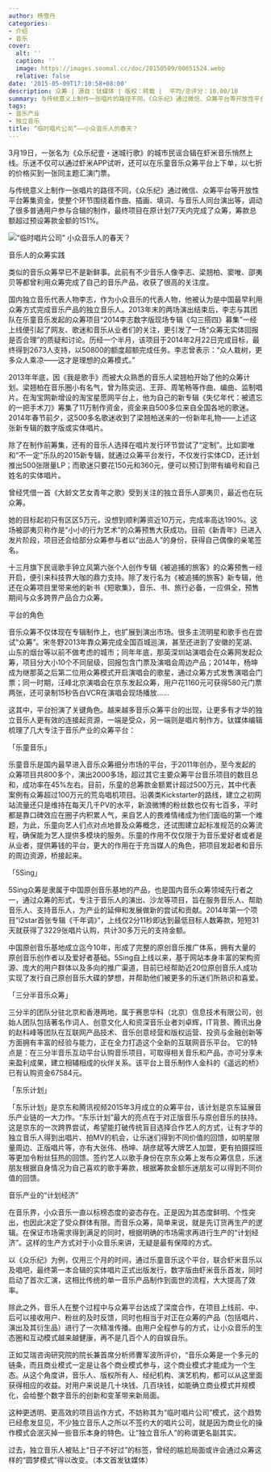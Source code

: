 ```yaml
---
author: 杨雪丹
categories:
- 介绍
- 音乐
cover:
  alt: ''
  caption: ''
  image: https://images.soomal.cc/doc/20150509/00051524.webp
  relative: false
date: '2015-05-09T17:10:58+08:00'
description: 众筹 | 源自：钛媒体 | 版权：转载 |  平均/总评分：10.00/10
summary: 与传统意义上制作一张唱片的路径不同，《众乐纪》通过微信、众筹平台等开放性平台筹集资金，使整个环节围绕着作曲、插画、填词、与音乐人同台演出等，调动了很多普通用户参与合辑的制作，最终项目在原计划77天内完成了众筹，筹款总额超过预设筹款金额的151%……
tags:
- 音乐产业
- 独立音乐
title: “临时唱片公司”――小众音乐人的春天？
---
```


3月19日，一张名为《众乐纪壹・迷城行歌》的城市民谣合辑在虾米音乐悄然上线。乐迷不仅可以通过虾米APP试听，还可以在乐童音乐众筹平台上下单，以七折的价格买到一张同主题汇演门票。

与传统意义上制作一张唱片的路径不同，《众乐纪》通过微信、众筹平台等开放性平台筹集资金，使整个环节围绕着作曲、插画、填词、与音乐人同台演出等，调动了很多普通用户参与合辑的制作，最终项目在原计划77天内完成了众筹，筹款总额超过预设筹款金额的151%。

![“临时唱片公司” 小众音乐人的春天？](https://images.soomal.cc/doc/20150509/00051524.webp)





音乐人的众筹实践

类似的音乐众筹早已不是新鲜事。此前有不少音乐人像李志、梁翘柏、窦唯、邵夷贝等都曾利用众筹完成了自己的音乐产品，收获了很高的关注度。

国内独立音乐代表人物李志，作为小众音乐的代表人物，他被认为是中国最早利用众筹方式完成音乐产品的独立音乐人。2013年末的两场演出结束后，李志与其团队在乐童音乐发起的众筹项目“2014李志数字版现场专辑《勾三搭四》募集”一经上线便引起了网友、歌迷和音乐从业者们的关注，更引发了一场“众筹无实体回报是否合理”的质疑和讨论。历经一个半月，该项目于2014年2月22日完成目标，最终得到2673人支持，以50800的额度超额完成任务。李志曾表示：“众人栽树，更多众人乘凉――这才是理想的众筹模式。”

2013年年底，因《我是歌手》而被大众熟悉的音乐人梁翘柏开始了他的众筹计划。梁翘柏在音乐圈小有名气，曾为陈奕迅、王菲、周笔畅等作曲、编曲、监制唱片。在淘宝网新增设的淘宝星愿网平台上，他为自己的新专辑《失忆年代：被遗忘的一把手术刀》筹集了11万制作资金，资金来自500多位来自全国各地的歌迷。2014年春节前夕，这500多名歌迷收到了梁翘柏送来的一份新年礼物――上述这张新专辑的数字版或实体唱片。

除了在制作前筹集，还有的音乐人选择在唱片发行环节尝试了“定制”。比如窦唯和“不一定”乐队的2015新专辑，就通过众筹平台发行，不仅发行实体CD，还计划推出500张限量LP；而歌迷只要花150元和360元，便可以预订到带有编号和自己姓名的实体唱片。

曾经凭借一首《大龄文艺女青年之歌》受到关注的独立音乐人邵夷贝，最近也在玩众筹。

她的目标起初只有区区5万元，没想到顺利筹资近10万元，完成率高达190%。这场被邵夷贝称作是“小小的行为艺术”的众筹预售大获成功。目前《新青年》已进入发片阶段，项目还会给部分众筹参与者以“出品人”的身份，获得自己偶像的亲笔签名。

十三月旗下民谣歌手钟立风第六张个人创作专辑《被追捕的旅客》的众筹预售一经开启，便引来科技界大咖的鼎力支持。除了发行名为《被追捕的旅客》新专辑，他还在众筹项目里带来他的新书《短歌集》，音乐、书、旅行必备，一应俱全，预售期间与众多跨界产品合力众筹。

平台的角色

音乐众筹不仅体现在专辑制作上，也扩展到演出市场。很多主流明星和歌手也在尝试“众筹”。宋冬野2013年靠众筹完成全国百城巡演，甚至还进到了安徽的芜湖、山东的烟台等以前不做考虑的城市；同年年底，那英深圳站演唱会在众筹网发起众筹，项目分大小10个不同层级，回报包含门票及演唱会周边产品；2014年，杨坤成为继那英之后第二位用众筹模式开启演唱会的歌星，通过众筹方式发售演唱会门票；同一时期，汪峰北京演唱会在京东发起众筹，用户花1160元可获得580元门票两张，还可录制15秒告白VCR在演唱会现场播放......

这其中，平台扮演了关键角色。越来越多音乐众筹平台的出现，让更多有才华的独立音乐人更有效的连接起资源，一端是受众，另一端则是唱片制作方。钛媒体编辑梳理了几大专注于音乐产业的众筹平台：

「乐童音乐」

乐童音乐是国内最早进入音乐众筹细分市场的平台，于2011年创办，至今发起的众筹项目共800多个，演出2000多场，超过其它主要众筹平台音乐项目的数目总和，成功率在45%左右。目前，乐童的总筹款金额累计超过500万元，其中代表案例有众筹超过100万元的荒岛唱机项目。沿袭类Kickstarter的路线，建立之初网站流量还只是维持在每天几千PV的水平，新浪微博的粉丝数也仅有七百多，平时都是靠口碑效应在圈子内积累人气，来自艺人的畏难情绪成为他们面临的第一个难题，为此，乐童向艺人们点对点地普及众筹概念，还试图建立起标准规范的众筹流程，确保能为艺人提供多模块的服务。乐童的作用不仅仅限于为音乐爱好者或者是从业者，提供筹钱的平台，更大的作用在于充当媒人的角色，把项目发起者和音乐的周边资源，桥接起来。

「5Sing」

5Sing众筹是隶属于中国原创音乐基地的产品，也是国内音乐众筹领域先行者之一，通过众筹的形式，专注于音乐人的演出、沙龙等项目，旨在服务音乐人、帮助音乐人、支持音乐人，为产业的延伸和发展做新的尝试和贡献。2014年第一个项目“i2star首张专辑《千年调》”，上线仅2分11秒即达到最低目标人数筹款，短短31天就获得了3229张唱片认购，共计30多万元的支持金额。

中国原创音乐基地成立迄今10年，形成了完整的原创音乐推广体系，拥有大量的原创音乐创作者以及爱好者基础。5Sing自上线以来，基于网站本身丰富的架构资源、庞大的用户群体以及多向的推广渠道，目前已经帮助近20位原创音乐人成功实现了发行自己原创音乐大碟的梦想，并帮助他们被更多的乐迷们所熟识和喜爱。

「三分半音乐众筹」

三分半的团队分驻北京和香港两地，属于赛思华科（北京）信息技术有限公司，创始人团队包括著名作词人、创意文化人和资深音乐业者刘卓辉，IT背景、腾讯出身的赵科峰等团队在互联网产品技术、音乐创意经营和版权运营、投资与金融创新等方面拥有丰富的经验与能力，正在全力打造这个全新的互联网音乐平台。 它的特点是：在三分半音乐互动平台认购音乐项目，可取得相关音乐和产品，亦可分享未来盈利成果，建立相辅相成的伙伴关系。该平台上音乐制作人金科的《遥远的桥》已有认购资金67584元。

「东乐计划」

「东乐计划」是京东和腾讯视频2015年3月成立的众筹平台，该计划是京东延展音乐产业链的一大力作。“东乐计划”最大的亮点在于对正版音乐与原创音乐的扶持。这是京东的一次跨界尝试，希望能打破传统盲目选择合作艺人的方式，让有才华的独立音乐人得到出唱片、拍MV的机会，让乐迷们得到不同价值的回馈，如明星限量周边、正版唱片等，亦有大张伟、杨坤、胡彦斌等大牌艺人加盟，更有拍摄探班等更加令粉丝狂热的回馈。签约艺人以歌手身份在京东众筹上发布众筹信息，乐迷朋友根据自身情况为自己喜欢的歌手筹款，根据筹款金额乐迷朋友可以得到不同价值的回馈。

音乐产业的“计划经济”

在音乐界，小众音乐一直以标榜态度的姿态存在。正是因为其态度鲜明、个性突出，也因此决定了受众群体有限。而音乐众筹，简单来说，就是先订货再生产的逻辑。在保证市场需求得到满足的同时，根据明确的市场需求再进行生产的“计划经济”。这样的生产方式对于小众音乐来讲，无疑是最有保障的方式。

以《众乐纪》为例，仅用三个月的时间，通过乐童音乐这个平台，联合虾米音乐以及唱吧，最终第一本合辑的实体唱片正式出版发行，数字版由虾米音乐首发，同时启动了首次汇演，这相比传统的单一音乐产品制作到面世的流程，大大提高了效率。

除此之外，音乐人在整个过程中与众筹平台达成了深度合作，在项目上线前、中、后可以接收用户、粉丝的及时反馈，同时也相当于对正在众筹的产品（包括唱片、演出及其衍生品）进行了一次精准传播。由用户全程参与的方式，让小众音乐的生态圈和互动模式越来越健康，再不是几百个人的自娱自乐。

正如艾瑞咨询研究院的院长兼首席分析师曹军波所评价，“音乐众筹是一个多元的链条，而且商业模式一定是让各个商业模式参与，这个商业模式才能成为一个生态。从这个角度讲，音乐人、版权所有人、经纪机构、演艺机构，都可以从这里面获得相应的收益。对用户来说是几十块钱、几百块钱，如能确立商业模式并规模化，会给整个数字音乐的创新和变革带来新局面。

这种更透明、更高效的项目运作方式，不妨称其为“临时唱片公司”模式，这个趋势已经愈发显见，不少独立音乐人之所以不签约大的唱片公司，就是因为商业化的操作模式会泯灭掉一些音乐本身的特色。让“独立音乐人”的称谓更名副其实。

过去，独立音乐人被贴上“日子不好过”的标签，曾经的尴尬局面或许会通过众筹这样的“圆梦模式”得以改变。（本文首发钛媒体）